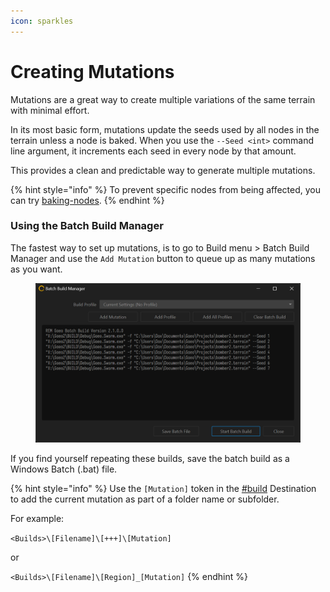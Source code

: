 ```yaml
---
icon: sparkles
---
```


# Creating Mutations

Mutations are a great way to create multiple variations of the same terrain with minimal effort.

In its most basic form, mutations update the seeds used by all nodes in the terrain unless a node is baked. When you use the `--Seed <int>` command line argument, it increments each seed in every node by that amount.

This provides a clean and predictable way to generate multiple mutations.

{% hint style="info" %}
To prevent specific nodes from being affected, you can try [baking-nodes](../../using-gaea/baking-nodes/ "mention").
{% endhint %}



### Using the Batch Build Manager

The fastest way to set up mutations, is to go to Build menu > Batch Build Manager and use the `Add Mutation` button to queue up as many mutations as you want.

<figure><img src="../../.gitbook/assets/Batch_Build_Manager_08-19-54-PM.png" alt="" width="563"><figcaption></figcaption></figure>

If you find yourself repeating these builds, save the batch build as a Windows Batch (.bat) file.

{% hint style="info" %}
Use the `[Mutation]` token in the [#build](../../using-gaea/build-and-export/build-options/#build "mention") Destination to add the current mutation as part of a folder name or subfolder.

For example:

`<Builds>\[Filename]\[+++]\[Mutation]`&#x20;

or&#x20;

`<Builds>\[Filename]\[Region]_[Mutation]`
{% endhint %}

